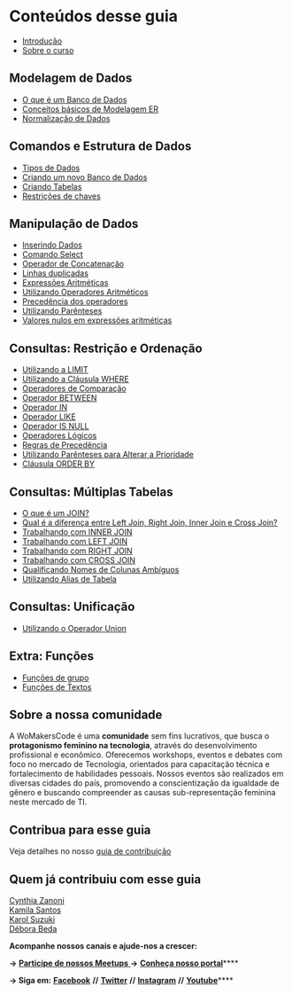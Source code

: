 # Conteúdos desse guia

* [Introdução](README.md)
* [Sobre o curso](sobre-o-curso.md)

## Modelagem de Dados

* [O que é um Banco de Dados](modelagem-de-dados/untitled.md)
* [Conceitos básicos de Modelagem ER](modelagem-de-dados/conceitos-basicos-de-modelagem-er.md)
* [Normalização de Dados](modelagem-de-dados/normalizacao-de-dados.md)

## Comandos e Estrutura de Dados

* [Tipos de Dados](comandos-e-estrutura-de-dados/untitled.md)
* [Criando um novo Banco de Dados](comandos-e-estrutura-de-dados/criando-um-novo-banco-de-dados.md)
* [Criando Tabelas](comandos-e-estrutura-de-dados/criando-tabelas.md)
* [Restrições de chaves](comandos-e-estrutura-de-dados/restricoes-de-chaves.md)

## Manipulação de Dados

* [Inserindo Dados](manipulacao-de-dados/untitled.md)
* [Comando Select](manipulacao-de-dados/comando-select.md)
* [Operador de Concatenação](manipulacao-de-dados/operador-de-concatenacao.md)
* [Linhas duplicadas](manipulacao-de-dados/linhas-duplicadas.md)
* [Expressões Aritméticas](manipulacao-de-dados/expressoes-aritmeticas.md)
* [Utilizando Operadores Aritméticos](manipulacao-de-dados/utilizando-operadores-aritmeticos.md)
* [Precedência dos operadores](manipulacao-de-dados/precedencia-dos-operadores.md)
* [Utilizando Parênteses](manipulacao-de-dados/utilizando-parenteses.md)
* [Valores nulos em expressões aritméticas](manipulacao-de-dados/valores-nulos-em-expressoes-aritmeticas.md)

## Consultas: Restrição e Ordenação

* [Utilizando a LIMIT](consultas-restricao-e-ordenacao/untitled.md)
* [Utilizando a Cláusula WHERE](consultas-restricao-e-ordenacao/utilizando-a-clausula-where.md)
* [Operadores de Comparação](consultas-restricao-e-ordenacao/operadores-de-comparacao.md)
* [Operador BETWEEN](consultas-restricao-e-ordenacao/operador-between.md)
* [Operador IN](consultas-restricao-e-ordenacao/operador-in.md)
* [Operador LIKE](consultas-restricao-e-ordenacao/operador-like.md)
* [Operador IS NULL](consultas-restricao-e-ordenacao/operador-is-null.md)
* [Operadores Lógicos](consultas-restricao-e-ordenacao/operadores-logicos.md)
* [Regras de Precedência](consultas-restricao-e-ordenacao/regras-de-precedencia.md)
* [Utilizando Parênteses para Alterar a Prioridade](consultas-restricao-e-ordenacao/utilizando-parenteses-para-alterar-a-prioridade.md)
* [Cláusula ORDER BY](consultas-restricao-e-ordenacao/clausula-order-by.md)

## Consultas: Múltiplas Tabelas

* [O que é um JOIN?](consultas-multiplas-tabelas/untitled.md)
* [Qual é a diferença entre Left Join, Right Join, Inner Join e Cross Join?](consultas-multiplas-tabelas/qual-e-a-diferenca-entre-left-join-right-join-inner-join-e-cross-join.md)
* [Trabalhando com INNER JOIN](consultas-multiplas-tabelas/trabalhando-com-inner-join.md)
* [Trabalhando com LEFT JOIN](consultas-multiplas-tabelas/trabalhando-com-left-join.md)
* [Trabalhando com RIGHT JOIN](consultas-multiplas-tabelas/trabalhando-com-right-join.md)
* [Trabalhando com CROSS JOIN](consultas-multiplas-tabelas/trabalhando-com-cross-join.md)
* [Qualificando Nomes de Colunas Ambíguos](consultas-multiplas-tabelas/qualificando-nomes-de-colunas-ambiguos.md)
* [Utilizando Alias de Tabela](consultas-multiplas-tabelas/utilizando-alias-de-tabela.md)

## Consultas: Unificação

* [Utilizando o Operador Union](consultas-unificacao/untitled.md)

## Extra: Funções

* [Funções de grupo](extra-funcoes/untitled.md)
* [Funções de Textos](extra-funcoes/funcoes-de-textos.md)

## **Sobre a nossa comunidade**

A WoMakersCode é uma **comunidade** sem fins lucrativos, que busca o **protagonismo feminino na tecnologia**, através do desenvolvimento profissional e econômico. Oferecemos workshops, eventos e debates com foco no mercado de Tecnologia, orientados para capacitação técnica e fortalecimento de habilidades pessoais. Nossos eventos são realizados em diversas cidades do país, promovendo a conscientização da igualdade de gênero e buscando compreender as causas sub-representação feminina neste mercado de TI.


## **Contribua para esse guia**
Veja detalhes no nosso [guia de contribuição](https://github.com/WoMakersCode/git-e-github/blob/master/CONTRIBUTING.md)

## **Quem já contribuiu com esse guia**

[Cynthia Zanoni](https://github.com/cyz) <br> 
[Kamila Santos](https://github.com/Kamilahsantos) <br>
[Karol Suzuki](https://github.com/suzukikarol)<br>
[Débora Beda](https://github.com/deborabeda)


**Acompanhe nossos canais e ajude-nos a crescer:**

**→** [**Participe de nossos Meetups** ](https://www.meetup.com/pt-BR/WoMakersCode/) **→** [**Conheça nosso portal**](http://womakerscode.org/)\*\*\*\*

**→ Siga em:** [**Facebook**](https://www.facebook.com/womakerscode/) **//** [**Twitter**](https://twitter.com/womakerscode) **//** [**Instagram**](https://www.instagram.com/womakersgram/) **//** [**Youtube**](https://www.youtube.com/womakerscode)\*\*\*\*
